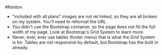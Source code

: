 #Kenton
- "included with all plans" images are not rel linked, so they are all broken on my system. You'll need to reformat the URL.
- You didn't use the Bootstrap container, so the page does not fill the full width of my page. Look at Bootstrap's Grid System to learn more.
- Never, ever, ever use tables (footer menu) that is what the Grid System is for. Tables are not responsive by default, but Bootstrap has the built in already.
